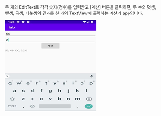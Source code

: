 두 개의 EditText로 각각 숫자(정수)를 입력받고 [계산] 버튼을 클릭하면, 두 수의 덧셈, 뺄셈, 곱셈, 나눗셈의 결과를 한 개의 TextView에 출력하는 계산기 app입니다.

<img src="../images/widget/screen_capture.JPG" width="300" height="300">
